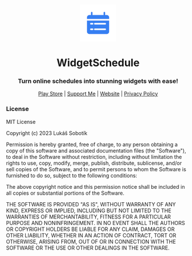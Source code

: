 <p align="center">
<img style="align:center;" src="./app/src/logo.png" alt="" width="100" />
</p>

<h1 align="center">WidgetSchedule</h1>
<h3 align="center">Turn online schedules into stunning widgets with ease!</h3>
<p align="center">
<a href="https://play.google.com/store/apps/details?id=lukas.sobotik.widgetschedule">Play Store</a> | <a href="https://www.buymeacoffee.com/puckyeu">Support Me</a> | <a href="https://lukassobotik.dev/project/WidgetSchedule">Website</a> | <a href="https://github.com/PuckyEU/WidgetSchedule/blob/master/PrivacyPolicy.md">Privacy Policy</a>
</p>

### License
MIT License

Copyright (c) 2023 Lukáš Sobotík

Permission is hereby granted, free of charge, to any person obtaining a copy
of this software and associated documentation files (the "Software"), to deal
in the Software without restriction, including without limitation the rights
to use, copy, modify, merge, publish, distribute, sublicense, and/or sell
copies of the Software, and to permit persons to whom the Software is
furnished to do so, subject to the following conditions:

The above copyright notice and this permission notice shall be included in all
copies or substantial portions of the Software.

THE SOFTWARE IS PROVIDED "AS IS", WITHOUT WARRANTY OF ANY KIND, EXPRESS OR
IMPLIED, INCLUDING BUT NOT LIMITED TO THE WARRANTIES OF MERCHANTABILITY,
FITNESS FOR A PARTICULAR PURPOSE AND NONINFRINGEMENT. IN NO EVENT SHALL THE
AUTHORS OR COPYRIGHT HOLDERS BE LIABLE FOR ANY CLAIM, DAMAGES OR OTHER
LIABILITY, WHETHER IN AN ACTION OF CONTRACT, TORT OR OTHERWISE, ARISING FROM,
OUT OF OR IN CONNECTION WITH THE SOFTWARE OR THE USE OR OTHER DEALINGS IN THE
SOFTWARE.
